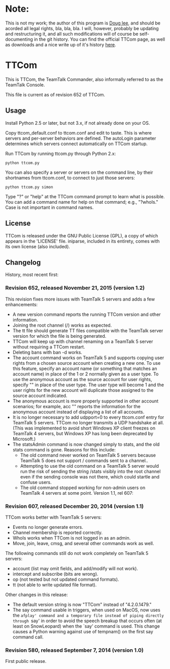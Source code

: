 # Note:

This is not my work; the author of this program is [Doug lee](http://dlee.org), and should be acorded all legal  rights, bla, bla, bla. I will, however, probably be updating and restructuring it, and all such modifications will of course be self-documenting in the git history. You can find the official TTCom page, as well as downloads and a nice write up of it's history [here](http://dlee.org/TTCom/).

# TTCom
This is TTCom, the TeamTalk Commander, also informally referred to as
the TeamTalk Console.

This file is current as of revision 652 of TTCom.

## Usage

Install Python 2.5 or later, but not 3.x, if not already done on your OS.

Copy ttcom_default.conf to ttcom.conf and edit to taste. This is where
servers and per-server behaviors are defined. The autoLogin parameter
determines which servers connect automatically on TTCom startup.

Run TTCom by running ttcom.py through Python 2.x:

    python ttcom.py

You can also specify a server or servers on the command line, by their
shortnames from ttcom.conf, to connect to just those servers:

    python ttcom.py simon

Type "?" or "help" at the TTCom command prompt to learn what is
possible. You can add a command name for help on that command; e.g.,
"?whoIs." Case is not important in command names.


## License
TTCom is released under the GNU Public License (GPL), a copy of which
appears in the 'LICENSE' file. iniparse, included in its entirety, comes with
its own license (also included).

## Changelog

History, most recent first:

### Revision 652, released November 21, 2015 (version 1.2)

This revision fixes more issues with TeamTalk 5 servers and adds a few enhancements: 
* A new version command reports the running TTCom version and other information. 
* Joining the root channel (/) works as expected. 
* The tt file should generate TT files compatible with the TeamTalk server version for which the file is being generated. 
* TTCom will keep up with channel renaming on a TeamTalk 5 server without requiring a TTCom restart. 
* Deleting bans with ban -d works. 
* The account command works on TeamTalk 5 and supports copying user rights from a chosen source account when creating a new one. To use this feature, specify an account name (or something that matches an account name) in place of the 1 or 2 normally given as a user type. To use the anonymous account as the source account for user rights, specify "" in place of the user type. The user type will become 1 and the user rights for the new account will duplicate those assigned to the source account indicated. 
* The anonymous account is more properly supported in other account scenarios; for example, acc "" reports the information for the anonymous account instead of displaying a list of all accounts. 
* It is no longer necessary to add udpport=0 to every ttcom.conf entry for TeamTalk 5 servers. TTCom no longer transmits a UDP handshake at all. (This was implemented to avoid short Windows XP client freezes on TeamTalk 4 servers, but Windows XP has long been deprecated by Microsoft.) 
* The statsAdmin command is now changed simply to stats, and the old stats command is gone. Reasons for this include:
  * The old command never worked on TeamTalk 5 servers because TeamTalk 5 does not support / commands sent to a channel.. 
  * Attempting to use the old command on a TeamTalk 5 server would run the risk of sending the string /stats visibly into the root channel even if the sending console was not there, which could startle and confuse users. 
  * The old command stopped working for non-admin users on TeamTalk 4 servers at some point. Version 1.1, rel 607:

### Revision 607, released December 20, 2014 (version 1.1)

TTCom works better with TeamTalk 5 servers:

* Events no longer generate errors.
* Channel membership is reported correctly.
* WhoIs works when TTCom is not logged in as an admin.
* Move, join, leave, cmsg, and several other commands work as well.

The following commands still do not work completely on TeamTalk 5
servers:

* account (list may omit fields, and add/modify will not work).
* intercept and subscribe (bits are wrong).
* op (not tested but not updated command formats).
* tt (not able to write updated file format).

Other changes in this release: 

* The default version string is now "TTCom" instead of "4.2.0.1479."
* The say command usable in triggers, when used on MacOS, now uses the `afplay' command and a temporary file instead of piping directly through `say' in order to avoid the speech breakup that occurs often (at least on SnowLeopard) when the `say' command is used. This change causes a Python warning against use of tempnam() on the first say command call.

### Revision 580, released September 7, 2014 (version 1.0)
First public release.